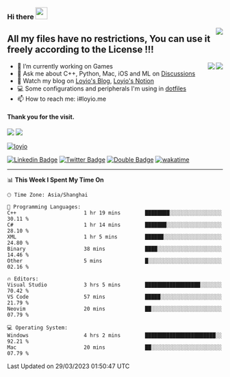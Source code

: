 <h3 align="left">Hi there <img src="https://media.giphy.com/media/hvRJCLFzcasrR4ia7z/giphy.gif" width="28"></h3>
<a align="right" href="https://github.com/loyio/loyio/blob/master/STAR/README.md"><img align="right" src="https://img.shields.io/badge/LOYIO-STAR-green" /></a>

## All my files have no restrictions, You can use it freely according to the License !!!

<a href="https://github.com/loyio#gh-light-mode-only">
     <img align="right"  src="https://loy-readme.vercel.app/api/top-langs/?username=loyio&langs_count=6&hide=css,html,jupyter%20notebook" />
</a>

<a href="https://github.com/loyio#gh-dark-mode-only">
  <img align="right"  src="https://loy-readme.vercel.app/api/top-langs/?username=loyio&langs_count=6&theme=slateorange&hide=css,html,jupyter%20notebook" />
</a>



- 🔭 I’m currently working on Games
- 💬 Ask me about C++, Python, Mac, iOS and ML on [Discussions](https://github.com/loyio/blog/discussions)
- 📔 Watch my blog on [Loyio's Blog](https://loyio.me), [Loyio's Notion](https://loyio.notion.site/loyio/Loyio-s-Dashboard-2f56bd29222a445ea9d9e8802a1ac83b)
- 💻 Some configurations and peripherals I'm using in [dotfiles](https://github.com/loyio/dotfiles)
- 📫 How to reach me: i#loyio.me


#### Thank you for the visit.
<img src="http://profile-counter.glitch.me/loyio/count.svg" />

<img src="https://loy-readme.vercel.app/api?username=loyio&show_icons=true&hide=stars&include_all_commits=true&hide_title=true&theme=slateorange" />

     

[![loyio](https://github-profile-trophy.vercel.app/?username=loyio&theme=onedark&column=4)](https://github.com/loyio)

[![Linkedin Badge](https://img.shields.io/badge/-@loyio-0077b5?style=flat-square&logo=Linkedin&logoColor=white&labelColor=0077b5&link=https://www.linkedin.com/in/loyio-hex-363172158/)](https://www.linkedin.com/in/loyio-hex-363172158/)
[![Twitter Badge](https://img.shields.io/badge/-@loyiome-1ca0f1?style=flat-square&labelColor=1ca0f1&logo=twitter&logoColor=white&link=https://twitter.com/loyiome)](https://twitter.com/loyiome)
[![Double Badge](https://img.shields.io/badge/@loyio-007722?style=flat&logo=Douban&logoColor=white)](https://www.douban.com/people/susmote)
[![wakatime](https://wakatime.com/badge/user/c0ddc104-5a20-41d1-ab9a-c4d9ea20a4d9.svg)](https://wakatime.com/@c0ddc104-5a20-41d1-ab9a-c4d9ea20a4d9)

-------
<!--START_SECTION:waka-->
📊 **This Week I Spent My Time On** 

```text
🕑︎ Time Zone: Asia/Shanghai

💬 Programming Languages: 
C++                      1 hr 19 mins        ████████░░░░░░░░░░░░░░░░░   30.11 % 
C#                       1 hr 14 mins        ███████░░░░░░░░░░░░░░░░░░   28.10 % 
XML                      1 hr 5 mins         ██████░░░░░░░░░░░░░░░░░░░   24.80 % 
Binary                   38 mins             ████░░░░░░░░░░░░░░░░░░░░░   14.46 % 
Other                    5 mins              █░░░░░░░░░░░░░░░░░░░░░░░░   02.16 % 

🔥 Editors: 
Visual Studio            3 hrs 5 mins        ██████████████████░░░░░░░   70.42 % 
VS Code                  57 mins             █████░░░░░░░░░░░░░░░░░░░░   21.79 % 
Neovim                   20 mins             ██░░░░░░░░░░░░░░░░░░░░░░░   07.79 % 

💻 Operating System: 
Windows                  4 hrs 2 mins        ███████████████████████░░   92.21 % 
Mac                      20 mins             ██░░░░░░░░░░░░░░░░░░░░░░░   07.79 % 
```


 Last Updated on 29/03/2023 01:50:47 UTC
<!--END_SECTION:waka-->
